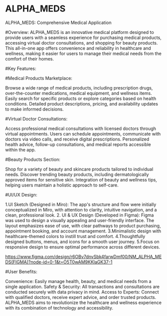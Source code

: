 # ALPHA_MEDS
ALPHA_MEDS: Comprehensive Medical Application

#Overview: 
  ALPHA_MEDS is an innovative medical platform designed to provide users with a seamless experience for purchasing medical products, accessing virtual doctor consultations, and shopping for beauty products. This all-in-one app offers convenience and reliability in healthcare and wellness, making it easier for users to manage their medical needs from the comfort of their homes.

#Key Features:

#Medical Products Marketplace:

  Browse a wide range of medical products, including prescription drugs, over-the-counter medications, medical equipment, and wellness items.
Easily search for specific products or explore categories based on health conditions.
Detailed product descriptions, pricing, and availability updates to make informed decisions.

#Virtual Doctor Consultations:

  Access professional medical consultations with licensed doctors through virtual appointments.
Users can schedule appointments, communicate with doctors via video calls, and receive digital prescriptions.
Personalized health advice, follow-up consultations, and medical reports accessible within the app.

#Beauty Products Section:

  Shop for a variety of beauty and skincare products tailored to individual needs.
Discover trending beauty products, including dermatologically approved items for sensitive skin.
Integration of beauty and wellness tips, helping users maintain a holistic approach to self-care.

#UI/UX Design:

1.UI Sketch (Designed in Miro): The app's structure and flow were initially conceptualized in Miro, with attention to clarity, intuitive navigation, and a clean, professional look.
2. UI & UX Design (Developed in Figma): Figma was used to design a visually appealing and user-friendly interface. The layout emphasizes ease of use, with clear pathways to product purchasing, appointment booking, and account management.
3.Minimalistic design with healthcare-themed colors to instill trust and comfort.
4.Thoughtfully designed buttons, menus, and icons for a smooth user journey.
5.Focus on responsive design to ensure optimal performance across different devices.

<https://www.figma.com/design/r6OBv7dnvSbk4farwDmf00/NM_ALPHA_MEDS(FIGMA)?node-id=0-1&t=O5T0wAM9KKlaGK37-1>

#User Benefits:

Convenience: Easily manage health, beauty, and medical needs from a single application.
Safety & Security: All transactions and consultations are conducted securely with data privacy in mind.
Access to Experts: Connect with qualified doctors, receive expert advice, and order trusted products.
ALPHA_MEDS aims to revolutionize the healthcare and wellness experience with its combination of technology and accessibility.
